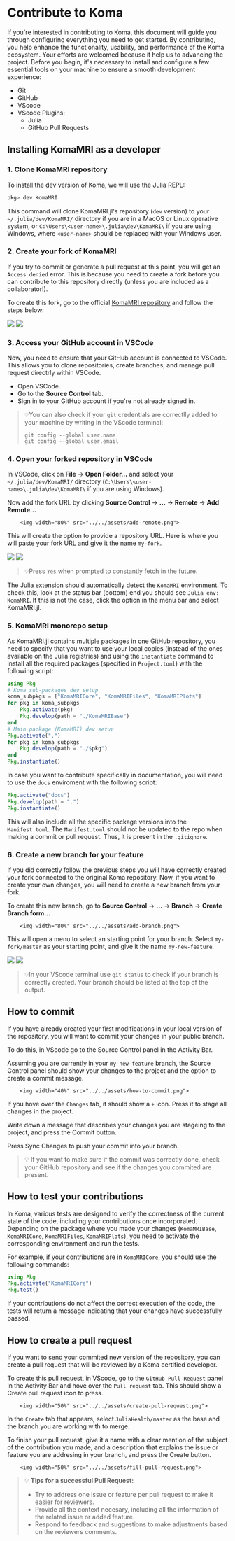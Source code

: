 # Contribute to Koma

If you're interested in contributing to Koma, this document will guide you through configuring everything you need to get started. By contributing, you help enhance the functionality, usability, and performance of the Koma ecosystem. Your efforts are welcomed because it help us to advancing the project. Before you begin, it's necessary to install and configure a few essential tools on your machine to ensure a smooth development experience:

- Git
- GitHub
- VScode
- VScode Plugins: 
    - Julia 
    - GitHub Pull Requests

## Installing KomaMRI as a developer
### 1. Clone KomaMRI repository

To install the dev version of Koma, we will use the Julia REPL:
```julia
pkg> dev KomaMRI
``` 
This command will clone KomaMRI.jl's repository (`dev` version) to your `~/.julia/dev/KomaMRI/` directory if you are in a MacOS or Linux operative system, or `C:\Users\<user-name>\.julia\dev\KomaMRI\` if you are using Windows, where `<user-name>` should be replaced with your Windows user.

### 2. Create your fork of KomaMRI

If you try to commit or generate a pull request at this point, you will get an `Access denied` error. This is because you need to create a fork before you can contribute to this repository directly (unless you are included as a collaborator!).

To create this fork, go to the official [KomaMRI repository](https://github.com/JuliaHealth/KomaMRI.jl) and follow the steps below:

![](../assets/create-fork-step1.png)
![](../assets/create-fork-step2.png)

### 3. Access your GitHub account in VSCode

Now, you need to ensure that your GitHub account is connected to VSCode. This allows you to clone repositories, create branches, and manage pull request directrly within VSCode.

- Open VSCode.
- Go to the **Source Control** tab.
- Sign in to your GitHub account if you're not already signed in.

>💡You can also check if your `git` credentials are correctlly added to your machine by writing in the VScode terminal:
>```shell
>git config --global user.name
>git config --global user.email
>```

### 4. Open your forked repository in VSCode

In VSCode, click on **File** -> **Open Folder...** and select your `~/.julia/dev/KomaMRI/` directory (`C:\Users\<user-name>\.julia\dev\KomaMRI\` if you are using Windows).

Now add the fork URL by clicking **Source Control** -> **...** -> **Remote** -> **Add Remote...**

```@raw html
    <img width="80%" src="../../assets/add-remote.png">
```
This will create the option to provide a repository URL. Here is where you will paste your fork URL and give it the name `my-fork`.

![](../assets/create-remote-step1.png)
![](../assets/create-remote-step2.png)

>💡Press `Yes` when prompted to constantly fetch in the future.

The Julia extension should automatically detect the `KomaMRI` environment. To check this, look at the status bar (bottom) end you should see `Julia env: KomaMRI`. If this is not the case, click the option in the menu bar and select KomaMRI.jl.

### 5. KomaMRI monorepo setup

As KomaMRI.jl contains multiple packages in one GitHub repository, you need to specify that you want to use your local copies (instead of the ones available on the Julia registries) and using the `instantiate` command to install all the required packages (specified in `Project.toml`) with the following script:

```julia
using Pkg  
# Koma sub-packages dev setup  
koma_subpkgs = ["KomaMRICore", "KomaMRIFiles", "KomaMRIPlots"]  
for pkg in koma_subpkgs  
    Pkg.activate(pkg)  
    Pkg.develop(path = "./KomaMRIBase")  
end  
# Main package (KomaMRI) dev setup  
Pkg.activate(".")  
for pkg in koma_subpkgs  
    Pkg.develop(path = "./$pkg")  
end
Pkg.instantiate()
```
In case you want to contribute specifically in documentation, you will need to use the `docs` enviroment with the following script:

```julia
Pkg.activate("docs")
Pkg.develop(path = ".")
Pkg.instantiate()
```

This will also include all the specific package versions into the `Manifest.toml`. The `Manifest.toml` should not be updated to the repo when making a commit or pull request. Thus, it is present in the `.gitignore`.

### 6. Create a new branch for your feature

If you did correctly follow the previous steps you will have correctly created your fork connected to the original Koma repository. Now, if you want to create your own changes, you will need to create a new branch from your fork.

To create this new branch, go to **Source Control** -> **...** -> **Branch** -> **Create Branch form...**

```@raw html
    <img width="80%" src="../../assets/add-branch.png">
```
This will open a menu to select an starting point for your branch. Select `my-fork/master` as your starting point, and give it the name `my-new-feature`.

![](../assets/create-branch-step1.png)
![](../assets/create-branch-step2.png)

>💡In your VScode terminal use `git status` to check if your branch is correctly created. Your branch should be listed at the top of the output.

## How to commit

If you have already created your first modifications in your local version of the repository, you will want to commit your changes in your public branch.

To do this, in VScode go to the Source Control panel in the Activity Bar.

Assuming you are currently in your `my-new-feature` branch, the Source Control panel should show your changes to the project and the option to create a commit message.

```@raw html
    <img width="40%" src="../../assets/how-to-commit.png">
```
If you hove over the `Changes` tab, it should show a `+` icon. Press it to stage all changes in the project.

Write down a message that describes your changes you are stageing to the project, and press the Commit button.

Press Sync Changes to push your commit into your branch.

>💡 If you want to make sure if the commit was correctly done, check your GitHub repository and see if the changes you commited are present.

## How to test your contributions

In Koma, various tests are designed to verify the correctness of the current state of the code, including your contributions once incorporated. Depending on the package where you made your changes (`KomaMRIBase`, `KomaMRICore`, `KomaMRIFiles`, `KomaMRIPlots`), you need to activate the corresponding environment and run the tests.

For example, if your contributions are in `KomaMRICore`, you should use the following commands:

```julia
using Pkg
Pkg.activate("KomaMRICore")
Pkg.test()
```

If your contributions do not affect the correct execution of the code, the tests will return a message indicating that your changes have successfully passed.

## How to create a pull request

If you want to send your commited new version of the repository, you can create a pull request that will be reviewed by a Koma certified developer.

To create this pull request, in VScode, go to the `GitHub Pull Request` panel in the Activity Bar and hove over the `Pull request` tab. This should show a Create pull request icon to press.

```@raw html
    <img width="50%" src="../../assets/create-pull-request.png">
```

In the `Create` tab that appears, select `JuliaHealth/master` as the base and the branch you are working with to merge.

To finish your pull request, give it a name with a clear mention of the  subject of the contribution you made, and a description that explains the issue or feature you are addresing in your branch, and press the Create button.

```@raw html
    <img width="50%" src="../../assets/fill-pull-request.png">
```
>💡 **Tips for a successful Pull Request:**
>   - Try to address one issue or feature per pull request to make it easier for reviewers.
>   - Provide all the context necesary, including all the information of the related issue or added feature.
>   - Respond to feedback and suggestions to make adjustments based on the reviewers comments.
